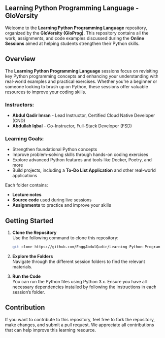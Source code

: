 ## Learning Python Programming Language - GloVersity

Welcome to the **Learning Python Programming Language** repository, organized by the **GloVersity (GloProg)**. This repository contains all the work, assignments, and code examples discussed during the **Online Sessions** aimed at helping students strengthen their Python skills.

## Overview

The **Learning Python Programming Language** sessions focus on revisiting key Python programming concepts and enhancing your understanding with real-world examples and practical exercises. Whether you're a beginner or someone looking to brush up on Python, these sessions offer valuable resources to improve your coding skills.

### Instructors:
- **Abdul Qadir Imran** - Lead Instructor, Certified Cloud Native Developer (CND)
- **Abdullah Iqbal** - Co-Instructor, Full-Stack Developer (FSD)

### Learning Goals:
- Strengthen foundational Python concepts
- Improve problem-solving skills through hands-on coding exercises
- Explore advanced Python features and tools like Docker, Poetry, and more
- Build projects, including a **To-Do List Application** and other real-world applications


Each folder contains:
- **Lecture notes**
- **Source code** used during live sessions
- **Assignments** to practice and improve your skills


## Getting Started

1. **Clone the Repository**  
   Use the following command to clone this repository:
   ```bash
   git clone https://github.com/EnggAbdulQadir/Learning-Python-Programming-Language.git
   ```

2. **Explore the Folders**  
   Navigate through the different session folders to find the relevant materials.

3. **Run the Code**  
   You can run the Python files using Python 3.x. Ensure you have all necessary dependencies installed by following the instructions in each session’s folder.

## Contribution

If you want to contribute to this repository, feel free to fork the repository, make changes, and submit a pull request. We appreciate all contributions that can help improve this learning resource.
